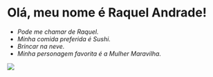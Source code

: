 # Olá, meu nome é Raquel Andrade!

 - *Pode me chamar de Raquel.*
 - *Minha comida preferida é Sushi.*
 - *Brincar na neve.*
 - *Minha personagem favorita é a Mulher Maravilha.*

 ![](mulher-maravilha.gif/scale-to-width/755)

